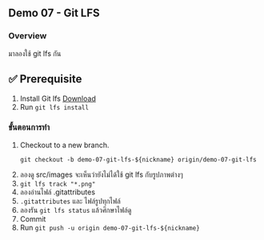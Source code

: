 ## Demo 07 - Git LFS
### Overview
มาลองใช้ git lfs กัน

## ✅ Prerequisite
1. Install Git lfs [Download](https://git-lfs.github.com/)
2. Run `git lfs install`

### ขั้นตอนการทำ 
1. Checkout to a new branch.
   ```
   git checkout -b demo-07-git-lfs-${nickname} origin/demo-07-git-lfs
   ```
2. ลองดู src/images จะเห็นว่ายังไม่ได้ใช้ git lfs กับรูปภาพต่างๆ
3. `git lfs track "*.png"`
4. ลองอ่านไฟล์ .gitattributes
6. `.gitattributes` และ ไฟล์รูปทุกไฟล์
7. ลองรัน `git lfs status` แล้วศึกษาไฟล์ดู
8. Commit
9. Run `git push -u origin demo-07-git-lfs-${nickname}`